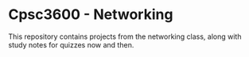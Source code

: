 # Cpsc3600 - Networking

This repository contains projects from the networking class, along with
study notes for quizzes now and then.
